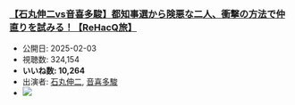 ### [【石丸伸二vs音喜多駿】都知事選から険悪な二人、衝撃の方法で仲直りを試みる！【ReHacQ旅】](https://www.youtube.com/watch?v=e7xrRcZUctg)
-   公開日: 2025-02-03
-   視聴数: 324,154
-   **いいね数: 10,264**
-   出演者: [石丸伸二](/rehacq_fan/people/石丸伸二 "wikilink"), [音喜多駿](/rehacq_fan/people/音喜多駿 "wikilink")
- [![](https://img.youtube.com/vi/e7xrRcZUctg/hqdefault.jpg)](https://www.youtube.com/watch?v=e7xrRcZUctg)
